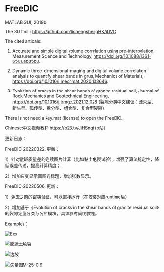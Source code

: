 # FreeDIC
MATLAB GUI, 2019b

The 3D tool : https://github.com/lichengshengHK/iDVC

The cited articals:

 1) Accurate and simple digital volume correlation using pre-interpolation, Measurement Science and Technology, https://doi.org/10.1088/1361-6501/ab85b0.

 2) Dynamic three-dimensional imaging and digital volume correlation analysis to quantify shear bands in grus, Mechanics of Materials, https://doi.org/10.1016/j.mechmat.2020.103646.
 
 4) Evolution of cracks in the shear bands of granite residual soil, Journal of Rock Mechanics and Geotechnical Engineering, https://doi.org/10.1016/j.jrmge.2021.12.028 (裂隙分类中文建议：湮灭型、新生型、孤传型、拆分型、组合型、复合型裂隙）

There is not need a key.mat (license) to open the FreeDIC.

Chinese:中文视频教程:https://b23.tv/JiHSnqi (b站）

更新日志：

FreeDIC-20220322, 更新：

  1）针对散斑质量差的连续图片计算（比如黏土龟裂试验），增强了算法稳定性，降低误差传递，提高计算精度；

  2）增加应变显示画图的标题，增加张数显示。
  
FreeDIC-20220506, 更新：

  1）免去之前的密钥验证，可以直接运行（在安装对应runtime后）
  
  2）增加基于《Evolution of cracks in the shear bands of granite residual soil》的裂隙定量分类与分析模块，具体参考简明教程。

Examples：

![Exx](https://user-images.githubusercontent.com/47877456/160369190-c371a4f0-f582-44a3-aadb-07902da2f8ac.gif)

![膨胀土龟裂](https://user-images.githubusercontent.com/47877456/160369238-41e62d23-bff2-4ede-88e9-bff7d86157a0.gif)

![边坡](https://user-images.githubusercontent.com/47877456/160369256-81297ffe-7fc1-4a14-aa2c-a3feefe9d639.gif)

![矢量图M-25-0 9](https://user-images.githubusercontent.com/47877456/160369301-0a89b474-cfcd-4aa2-b353-4626320be1ed.gif)
